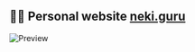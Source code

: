 ## 🥷🏼 Personal website [neki.guru](https://neki.guru)
![Preview](https://files.neki.guru/banner.png)
